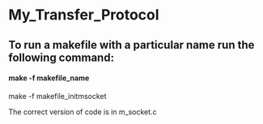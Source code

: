# My_Transfer_Protocol

## To run a makefile with a particular name run the following command:

#### make -f makefile_name
make -f makefile_initmsocket

The correct version of code is in m_socket.c
